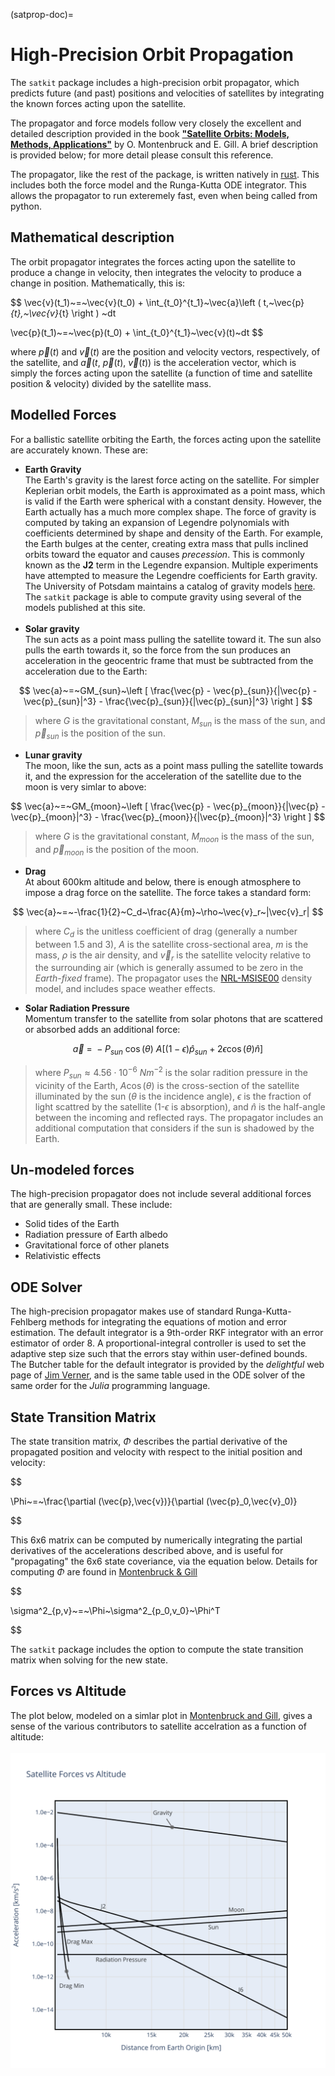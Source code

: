 (satprop-doc)=
# High-Precision Orbit Propagation

The ``satkit`` package includes a high-precision orbit propagator, which predicts future (and past) positions and velocities of satellites by integrating the known forces acting upon the satellite. 


The propagator and force models follow very closely the excellent and detailed description provided in the book [**"Satellite Orbits: Models, Methods, Applications"**](https://doi.org/10.1007/978-3-642-58351-3) by O. Montenbruck and E. Gill.  A brief description is provided below; for more detail please consult this reference.

The propagator, like the rest of the package, is written natively in [rust](https://www.rust-lang.org).  This includes both the force model and the Runga-Kutta ODE integrator.  This allows the propagator to run exteremely fast, even when being called from python.

## Mathematical description

The orbit propagator integrates the forces acting upon the satellite to produce a change in velocity, then integrates the velocity to produce a change in position.  Mathematically, this is:

$$
\vec{v}(t_1)~=~\vec{v}(t_0) + \int_{t_0}^{t_1}~\vec{a}\left ( t,~\vec{p}_{t},~\vec{v}_{t} \right ) ~dt

\vec{p}(t_1)~=~\vec{p}(t_0) + \int_{t_0}^{t_1}~\vec{v}(t)~dt
$$

where $\vec{p}(t)$ and $\vec{v}(t)$ are the position and velocity vectors, respectively, of the satellite, and  $\vec{a}\left (t,~\vec{p}(t),~\vec{v}(t) \right )$ is the acceleration vector, which is simply the forces acting upon the satellite (a function of time and satellite position & velocity) divided by the satellite mass.

## Modelled Forces

For a ballistic satellite orbiting the Earth, the forces acting upon the satellite are accurately known.  These are:

* **Earth Gravity**  
The Earth's gravity is the larest force acting on the satellite.  For simpler Keplerian orbit models, the Earth is approximated as a point mass, which is valid if the Earth were spherical with a constant density.  However, the Earth actually has a much more complex shape.  The force of gravity is computed by taking an expansion of Legendre polynomials with coefficients determined by shape and density of the Earth.  For example, the Earth bulges at the center, creating extra mass that pulls inclined orbits toward the equator and causes *precession*.  This is commonly known as the **J2** term in the Legendre expansion.
Multiple experiments have attempted to measure the Legendre coefficients for Earth gravity.  The University of Potsdam maintains a catalog of gravity models [here](https://icgem.gfz-potsdam.de/home).  The ``satkit`` package is able to compute gravity using several of the models published at this site.
<br/><br/>
* **Solar gravity**  
The sun acts as a point mass pulling the satellite toward it.  The sun also pulls the earth towards it, so the force from the sun produces an acceleration in the geocentric frame that must be subtracted from the acceleration due to the 
Earth:  

$$
    \vec{a}~=~GM_{sun}~\left [ \frac{\vec{p} - \vec{p}_{sun}}{|\vec{p} - \vec{p}_{sun}|^3}  - \frac{\vec{p}_{sun}}{|\vec{p}_{sun}|^3} \right ]
$$

> where $G$ is the gravitational constant, $M_{sun}$ is the mass of the sun, and $\vec{p}_{sun}$ is the position of the sun.


* **Lunar gravity**  
The moon, like the sun, acts as a point mass pulling the satellite towards it, and the expression for the acceleration of the satellite due to the moon is very simlar to above:

$$
    \vec{a}~=~GM_{moon}~\left [ \frac{\vec{p} - \vec{p}_{moon}}{|\vec{p} - \vec{p}_{moon}|^3}  - \frac{\vec{p}_{moon}}{|\vec{p}_{moon}|^3} \right ]
$$

> where $G$ is the gravitational constant, $M_{moon}$ is the mass of the sun, and $\vec{p}_{moon}$ is the position of the moon.

* **Drag**  
At about 600km altitude and below, there is enough atmosphere to impose a drag force on the satellite.  The force takes a standard form:

$$
\vec{a}~=~-\frac{1}{2}~C_d~\frac{A}{m}~\rho~\vec{v}_r~|\vec{v}_r|
$$

> where $C_d$ is the unitless coefficient of drag (generally a number between 1.5 and 3), $A$ is the satellite cross-sectional area, $m$ is the mass, $\rho$ is the air density, and $\vec{v}_r$ is the satellite velocity relative to the surrounding air (which is generally assumed to be zero in the *Earth-fixed* frame).  The propagator uses the [NRL-MSISE00](https://ccmc.gsfc.nasa.gov/models/NRLMSIS~00/) density model, and includes space weather effects.

* **Solar Radiation Pressure**  
Momentum transfer to the satellite from solar photons that are scattered or absorbed adds an additional force:

$$
\vec{a}~=~-P_{sun}~\cos(\theta)~A\left [ (1-\epsilon) \hat{p}_{sun} + 2 \epsilon \cos(\theta) \hat{n} \right ]
$$

> where $P_{sun}\approx 4.56\cdot10^{-6}~Nm^{-2}$ is the solar radition pressure in the vicinity of the Earth, $A\cos(\theta)$ is the cross-section of the satellite illuminated by the sun ($\theta$ is the incidence angle), $\epsilon$ is the fraction of light scattred by the satellite (1-$\epsilon$ is absorption), and $\hat{n}$ is the half-angle between the incoming and reflected rays. The propagator includes an additional computation that considers if the sun is shadowed by the Earth.

## Un-modeled forces

The high-precision propagator does not include several additional forces that are generally small.  These include:

* Solid tides of the Earth
* Radiation pressure of Earth albedo
* Gravitational force of other planets
* Relativistic effects

## ODE Solver

The high-precision propagator makes use of standard Runga-Kutta-Fehlberg methods for integrating the equations of motion and error estimation.  The default integrator is a 9th-order RKF integrator with an error estimator of order 8.   A proportional-integral controller is used to set the adaptive step size such that the errors stay within user-defined bounds.  The Butcher table for the default integrator is provided by the *delightful* web page of [Jim Verner](https://www.sfu.ca/~jverner/), and is the same table used in the ODE solver of the same order for the *Julia* programming language.


## State Transition Matrix
The state transition matrix, $\Phi$ describes the partial derivative of the propagated position and velocity with respect to the initial position and velocity:

$$

\Phi~=~\frac{\partial (\vec{p},\vec{v})}{\partial (\vec{p}_0,\vec{v}_0)}

$$

This 6x6 matrix can be computed by numerically integrating the partial derivatives of the accelerations described above, and is useful for "propagating" the 6x6 state coveriance, via the equation below.   Details for computing $\Phi$ are found in [Montenbruck & Gill](montenbruck-gill)

$$

\sigma^2_{p,v}~=~\Phi~\sigma^2_{p_0,v_0}~\Phi^T

$$

The ``satkit`` package includes the option to compute the state transition matrix when solving for the new state.


## Forces vs Altitude

The plot below, modeled on a simlar plot in [Montenbruck and Gill](montenbruck-gill), gives a sense of the various contributors to satellite accelration as a function of altitude:
<br/><br/>
![Acceleration vs Altitude](_static/force_vs_altitude.svg)